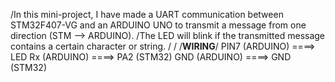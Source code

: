 /In this mini-project, I have made a UART communication between STM32F407-VG and an ARDUINO UNO to transmit a message from one direction (STM --> ARDUINO).
/The LED will blink if the transmitted message contains a certain character or string.
/
/
/****WIRING****/
  PIN7 (ARDUINO) ====> LED 
  Rx   (ARDUINO) ====> PA2 (STM32)
  GND  (ARDUINO) ====> GND (STM32)
